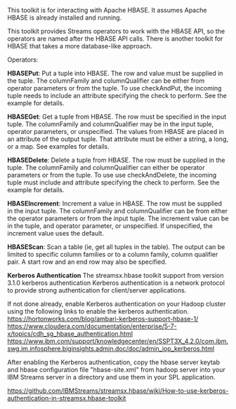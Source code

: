 This toolkit is for interacting with Apache HBASE.  It assumes Apache HBASE
is already installed and running.

This toolkit provides Streams operators to work with the HBASE API,
so the operators are named after the HBASE API calls.  There is another
toolkit for HBASE that takes a more database-like approach.

Operators:

**HBASEPut**: Put a tuple into HBASE.  The row and value must be supplied in the tuple.
The columnFamily and columnQualifier can be either from operator parameters or from
the tuple.  To use checkAndPut, the incoming tuple needs to include an attribute
specifying the check to perform.  See the example for details.

**HBASEGet**: Get a tuple from HBASE.  The row must be specified in the input tuple.
The columnFamily and columnQualifier may be in the input tuple, operator parameters,
or unspecified.  The values from HBASE are placed in an attribute of the output
tuple.  That attribute must be either a string, a long, or a map.  See examples for details.

**HBASEDelete**: Delete a tuple from HBASE.  The row must be supplied in the tuple.
The columnFamily and columnQualifier can either be operator parameters or from the tuple.
To use use checkAndDelete, the incoming tuple must include and attribute specifying the
check to perform.  See the example for details.

**HBASEIncrement**: Increment a value in HBASE.  The row must be supplied in the input tuple.
The columnFamily and columnQualifier can be from either the operator parameters or from
the input tuple.  The increment value can be in the tuple, and operator parameter,
or unspecified.  If unspecified, the increment value uses the default. 

**HBASEScan**: Scan a table (ie, get all tuples in the table).  The output can be limited to
specific column families or to a column family, column qualifier pair.  A start row
and an end row may also be specified.

**Kerberos Authentication**
The streamsx.hbase toolkit support from version 3.1.0 kerberos authentication
Kerberos authentication is a network protocol to provide strong authentication for client/server applications.

If not done already, enable Kerberos authentication on your Hadoop cluster using the following links to enable the kerberos authentication.
https://hortonworks.com/blog/ambari-kerberos-support-hbase-1/
https://www.cloudera.com/documentation/enterprise/5-7-x/topics/cdh_sg_hbase_authentication.html
https://www.ibm.com/support/knowledgecenter/en/SSPT3X_4.2.0/com.ibm.swg.im.infosphere.biginsights.admin.doc/doc/admin_iop_kerberos.html

After enabling the Kerberos authentication, copy the hbase server keytab and hbase configuration file "hbase-site.xml" from hadoop server into your IBM Streams server in a directory and use them in your SPL application.

https://github.com/IBMStreams/streamsx.hbase/wiki/How-to-use-kerberos-authentication-in-streamsx.hbase-toolkit


